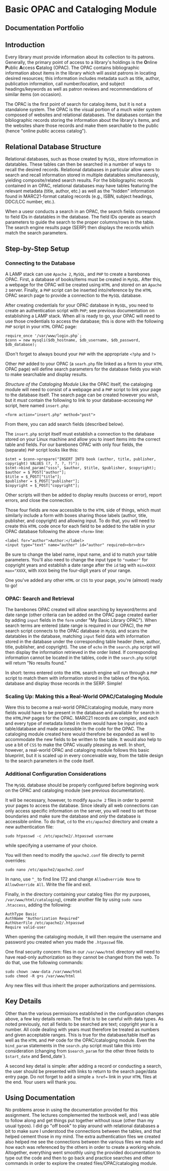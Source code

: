 # Basic OPAC and Cataloging Module
## Documentation Portfolio

## Introduction
Every library must provide information about its collection to its patrons. Generally, the primary point of access to a 
library's holdings is the **O**nline **P**ublic **A**ccess **C**atalog (OPAC). The OPAC contains bibliographic information
about items in the library which will assist patrons in locating desired resources; this information includes metadata such
as title, author, publication information, call number/location, and subject headings/keywords as well as patron reviews 
and recommendations of similar items (on occasion).

The OPAC is the first point of search for catalog items, but it is not a standalone system. The OPAC is the visual portion
of a much wider system composed of websites and relational databases. The databases contain the bibliographic records 
storing the information about the library's items, and the websites share those records and make them searchable to the
public (hence "online public access catalog").

## Relational Database Structure
Relational databases, such as those created by `MySQL`, store information in datatables. These tables can then be searched 
in a number of ways to recall the desired records. Relational databases in particular allow users to search and recall
information stored in multiple datatables simultaneously, yielding composite/related search results. For the bibilographic 
records contained in an OPAC, relational databases may have tables featuring the relevant metadata (title, author, etc.) 
as well as the "hidden" information found in MARC21-format catalog records (e.g., ISBN, subject headings, DDC/LCC number, 
etc.). 

When a usesr conducts a search in an OPAC, the search fields correspond to field IDs in datatables in the database. The
field IDs operate as search parameters to guide the search to the proper columns/rows in the table. The search engine 
results page (SERP) then displays the records which match the search parameters.

## Step-by-Step Setup
### Connecting to the Database
A LAMP stack can use `Apache 2`, `MySQL`, and `PHP` to create a barebones OPAC. First, a database of books/items must be
created in `MySQL`. After this, a webpage for the OPAC will be created using `HTML` and stored on an `Apache 2` server.
Finally, a `PHP` script can be inserted into/reference by the `HTML` OPAC search page to provide a connection to the
`MySQL` database. 

After creating credentials for your OPAC database in `MySQL`, you need to create an authentication script with `PHP`; see
previous documentation on establishing a LAMP stack. When all is ready to go, your OPAC will need to use those credentials
to access the database; this is done with the following `PHP` script in your `HTML` OPAC page:
```
require_once '/var/www/login.php`;
$conn = new mysqli($db_hostname, $db_username, $db_password, $db_database);
```
(Don't forget to always bound your `PHP` with the appropriate `<?php` and `?>`

Other `PHP` added to your OPAC (a `searh.php` file linked as a form to your `HTML` OPAC page) will define search parameters 
for the database fields you wish to make searchable and display results. 

*Structure of the Cataloging Module*
Like the OPAC itself, the cataloging module will need to consist of a webpage and a `PHP` script to link your page to
the database itself. The search page can be created however you wish, but it *must* contain the following to link to your 
database-accessing `PHP` script, here named `insert.php`:
```
<form action="insert.php" method="post">
```
From there, you can add search fields (described below).

The `insert.php` script itself must establish a connection to the database stored on your Linux machine and allow you to
insert items into the correct table and fields. For our barebones OPAC with only four fields, the (separate) `PHP` script 
looks like this:
```
$stmt = $conn->prepare("INSERT INTO book (author, title, publisher, copyright) VALUES (?, ?, ?, ?)");
$stmt->bind_param("ssss", $author, $title, $publisher, $copyright);
$author = $_POST["author"];
$title = $_POST["title"];
$publisher = $_POST["publisher"];
$copyright = $_POST["copyright"];
```
Other scripts will then be added to display results (success or error), report errors, and close the connection.

Those four fields are now accessible to the `HTML` side of things, which must similarly include a form with boxes sharing
those labels (author, title, publisher, and copyright) and allowing input. To do that, you will need to create this `HTML`
code once for each field to be added to the table in your OPAC database following the above `<form>` line:
```
<label for="author">Author:</label>
<input type="text" name="author" id="author" required><br><br>
```
Be sure to change the label name, input name, and id to match your table parameters. You'll also need to change the input
type to `"number"` for copyright years and establish a date range after the `id` tag with `min=XXXX max="XXXX`, with `XXXX`
being the four-digit years of your range.

One you've added any other `HTML` or `CSS` to your page, you're (almost) ready to go!

### OPAC: Search and Retrieval
The barebones OPAC created will allow searching by keyword/terms and date range (other criteria can be added on the OPAC page
created earlier by adding `input` fields in the `form` under "My Basic Library OPAC"). When search terms are entered (date
range is required in our OPAC), the `PHP` search script connects to the OPAC database in `MySQL` and scans the datatables in
the database, matching `input` field data with information stored in the database under the corresponding table header 
(here, author, title, publisher, and copyright). The use of `echo` in the `search.php` script will then display the 
information retrieved in the order listed. If corresponding information cannot be located in the tables, code in the 
`search.php` script will return "No results found."

In short: terms entered onto the `HTML` search engine will run through a `PHP` script to match them with information stored
in the tables of the `MySQL` database and display those records in the SERP. Simple! 

### Scaling Up: Making this a Real-World OPAC/Cataloging Module
Were this to become a real-world OPAC/cataloging module, many more fields would have to be present in the database and 
available for search in the `HTML`/`PHP` pages for the OPAC. MARC21 records are complex, and each and every type of metadata
listed in them would have be input into a table/database and made accessible in the code for the OPAC. The cataloging 
module created here would therefore be expanded as well to accommodate the new fields to be written to the table. It would
also help to use a bit of `CSS` to make the OPAC visually pleasing as well. In short, however, a real-world OPAC and 
cataloging module follows this basic blueprint, but it is scaled up in every conceivable way, from the table design to the
search parameters in the code itself.

### Additional Configuration Considerations
The `MySQL` database should be properly configured before beginning work on the OPAC and cataloging module (see previous 
documentation).

It will be necessary, however, to modify `Apache 2` files in order to permit your pages to access the database. Since
ideally all web connections can only access specific information on the server, you will need to set those boundaries
and make sure the database and *only* the database is accessible online. To do that, `cd` to the `etc/apache2` directory
and create a new authentication file:
```
sudo htpasswd -c /etc/apache2/.htpasswd username
```
while specifying a username of your choice.

You will then need to modify the `apache2.conf` file directly to permit overrides:
```
sudo nano /etc/apache2/apache2.conf
```
In nano, use `^_` to find line 172 and change `AllowOverride None` to `AllowOverride All`. Write the file and exit.

Finally, in the directory containing your catalog files (for my purposes, `/var/www/html/cataloging`), create another
file by using `sudo nano .htaccess`, adding the following:
```
AuthType Basic
AuthName "Authorization Required"
AuthUserFile /etc/apache2/.htpasswd
Require valid-user
```
When opening the cataloging module, it will then require the username and password you created when you made the `.htpasswd`
file.

One final security concern: files in our `/var/www/html` directory will need to have read-only authorization so they cannot
be changed from the web. To do that, use the following commands:
```
sudo chown :www-data /var/www/html
sudo chmod -R g+s /var/www/html
```
Any new files will thus inherit the proper authorizations and permissions. 

## Key Details
Other than the various permissions established in the configuration changes above, a few key details remain. The first is
to be careful with data types. As noted previously, not all fields to be searched are text; copyright year is a number. All
code dealing with years must therefore be treated as numbers and given acceptable ranges. This is true for the database/table
itself as well as the `HTML` and `PHP` code for the OPAC/cataloging module. Even the `bind_param` statements in the 
`search.php` script must take this into consideration (changing from `$search_param` for the other three fields to 
`$start_date` and $end_date`).

A second key detail is simple: after adding a record or conducting a search, the user should be presented with links to
return to the search page/data entry page. Do not forget to add a simple `a href=` link in your `HTML` files at the end.
Your users will thank you.

## Using Documentation
No problems arose in using the documentation provided for this assignment. The lectures complemented the textbook well,
and I was able to follow along and get things put together without issue (other than my usual typos). I did go "off book"
to play around with relational databases a bit to make sure I understood the connections between the tables, and that 
helped cement those in my mind. The extra authentication files we created also helped me see the connections between 
the various files we made and how each was referenced by the others in order to create a working whole. Altogether, 
everything went smoothly using the provided documentation to type out the code and then to go back and practice 
searches and other commands in order to explore the created files/OPAC/cataloging module.
